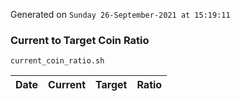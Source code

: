 Generated on `Sunday 26-September-2021 at 15:19:11`

### Current to Target Coin Ratio
`current_coin_ratio.sh`

Date|Current|Target|Ratio
---|---|---|---

